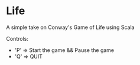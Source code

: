 # Life
A simple take on Conway's Game of Life using Scala

Controls:
- 'P'           => Start the game && Pause the game
- 'Q'           => QUIT
